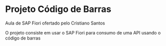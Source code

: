 # Projeto Código de Barras

Aula de SAP Fiori ofertado pelo Cristiano Santos

O projeto consiste em usar o SAP Fiori para consumo de uma API usando o código de barras
